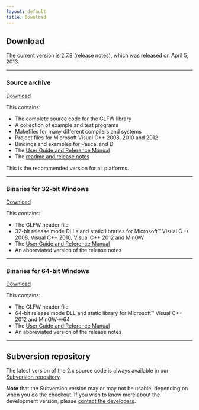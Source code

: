 ```yaml
---
layout: default
title: Download
---
```


## Download

The current version is 2.7.8 ([release notes](release-2.7.8.html)), which was
released on April 5, 2013.

---
### Source archive

<a class="download" href="http://sourceforge.net/projects/glfw/files/glfw/2.7.8/glfw-2.7.8.zip/download" title="Download Source (ZIP)">Download</a>

This contains:

- The complete source code for the GLFW library
- A collection of example and test programs
- Makefiles for many different compilers and systems
- Project files for Microsoft Visual C++ 2008, 2010 and 2012
- Bindings and examples for Pascal and D
- The [User Guide and Reference Manual](documentation.html)
- The [readme and release notes](release-2.7.8.html)

This is the recommended version for all platforms.

---
### Binaries for 32-bit Windows

<a class="download" href="http://sourceforge.net/projects/glfw/files/glfw/2.7.8/glfw-2.7.8.bin.WIN32.zip/download" title="Download Win32 Binaries (ZIP)">Download</a>

This contains:

- The GLFW header file
- 32-bit release mode DLLs and static libraries for Microsoft&trade; Visual C++
  2008, Visual C++ 2010, Visual C++ 2012 and MinGW
- The [User Guide and Reference Manual](documentation.html)
- An abbreviated version of the release notes

---
### Binaries for 64-bit Windows

<a class="download" href="http://sourceforge.net/projects/glfw/files/glfw/2.7.8/glfw-2.7.8.bin.WIN64.zip/download" title="Download Win64 Binaries (ZIP)">Download</a>

This contains:

- The GLFW header file
- 64-bit release mode DLL and static library for Microsoft&trade; Visual C++
  2012 and MinGW-w64
- The [User Guide and Reference Manual](documentation.html)
- An abbreviated version of the release notes

---
## Subversion repository

The latest version of the 2.x source code is always available in our
[Subversion repository](http://sourceforge.net/scm/?type=svn&group_id=72569).

**Note** that the Subversion version may or may not be usable, depending on when
you do the checkout. If you wish to know more about the development version,
please [contact the developers](community.html).
